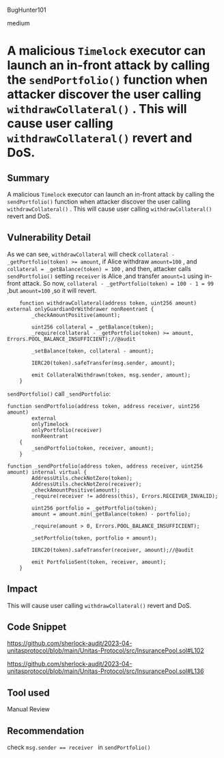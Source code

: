 BugHunter101

medium

# A malicious `Timelock` executor can launch an in-front attack by calling the `sendPortfolio()` function when attacker discover the user calling `withdrawCollateral()` . This will cause user calling `withdrawCollateral()` revert and DoS.

## Summary

A malicious `Timelock` executor can launch an in-front attack by calling the `sendPortfolio()` function when attacker discover the user calling `withdrawCollateral()` . This will cause user calling `withdrawCollateral()` revert and DoS.

## Vulnerability Detail

As we can see, `withdrawCollateral` will check `collateral - _getPortfolio(token) >= amount`, if Alice withdraw `amount=100` , and `collateral = _getBalance(token) = 100` , and then, attacker calls `sendPortfolio()` setting `receiver` is Alice ,and transfer `amount=1` using in-front attack. So now, `collateral - _getPortfolio(token) = 100 - 1 = 99 `  ,but `amount=100` ,so it will revert.
```solidity
    function withdrawCollateral(address token, uint256 amount) external onlyGuardianOrWithdrawer nonReentrant {
        _checkAmountPositive(amount);

        uint256 collateral = _getBalance(token);
        _require(collateral - _getPortfolio(token) >= amount, Errors.POOL_BALANCE_INSUFFICIENT);//@audit

        _setBalance(token, collateral - amount);

        IERC20(token).safeTransfer(msg.sender, amount);

        emit CollateralWithdrawn(token, msg.sender, amount);
    }
```

`sendPortfolio()` call `_sendPortfolio`: 
```solidity
function sendPortfolio(address token, address receiver, uint256 amount)
        external
        onlyTimelock
        onlyPortfolio(receiver)
        nonReentrant
    {
        _sendPortfolio(token, receiver, amount);
    }
```


```solidity
function _sendPortfolio(address token, address receiver, uint256 amount) internal virtual {
        AddressUtils.checkNotZero(token);
        AddressUtils.checkNotZero(receiver);
        _checkAmountPositive(amount);
        _require(receiver != address(this), Errors.RECEIVER_INVALID);

        uint256 portfolio = _getPortfolio(token);
        amount = amount.min(_getBalance(token) - portfolio);

        _require(amount > 0, Errors.POOL_BALANCE_INSUFFICIENT);

        _setPortfolio(token, portfolio + amount);

        IERC20(token).safeTransfer(receiver, amount);//@audit

        emit PortfolioSent(token, receiver, amount);
    }
```
## Impact

This will cause user calling `withdrawCollateral()` revert and DoS.

## Code Snippet

https://github.com/sherlock-audit/2023-04-unitasprotocol/blob/main/Unitas-Protocol/src/InsurancePool.sol#L102

https://github.com/sherlock-audit/2023-04-unitasprotocol/blob/main/Unitas-Protocol/src/InsurancePool.sol#L136

## Tool used

Manual Review

## Recommendation

check `msg.sender == receiver ` in `sendPortfolio()`
